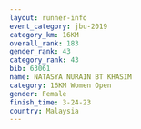 ```yaml
---
layout: runner-info 
event_category: jbu-2019 
category_km: 16KM  
overall_rank: 183
gender_rank: 43
category_rank: 43
bib: 63061
name: NATASYA NURAIN BT KHASIM
category: 16KM Women Open
gender: Female
finish_time: 3-24-23
country: Malaysia
---
```

